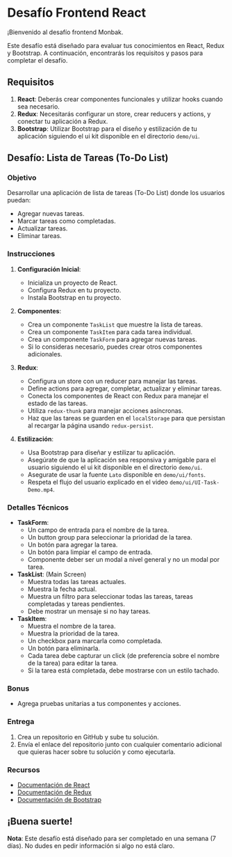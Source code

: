 # Desafío Frontend React

¡Bienvenido al desafío frontend Monbak.

Este desafío está diseñado para evaluar tus conocimientos en React, Redux y Bootstrap. A continuación, encontrarás los requisitos y pasos para completar el desafío.

## Requisitos

1. **React**: Deberás crear componentes funcionales y utilizar hooks cuando sea necesario.
2. **Redux**: Necesitarás configurar un store, crear reducers y actions, y conectar tu aplicación a Redux.
3. **Bootstrap**: Utilizar Bootstrap para el diseño y estilización de tu aplicación siguiendo el ui kit disponible en el directorio `demo/ui`.

## Desafío: Lista de Tareas (To-Do List)

### Objetivo

Desarrollar una aplicación de lista de tareas (To-Do List) donde los usuarios puedan:

- Agregar nuevas tareas.
- Marcar tareas como completadas.
- Actualizar tareas.
- Eliminar tareas.

### Instrucciones

1. **Configuración Inicial**:

   - Inicializa un proyecto de React.
   - Configura Redux en tu proyecto.
   - Instala Bootstrap en tu proyecto.

2. **Componentes**:

   - Crea un componente `TaskList` que muestre la lista de tareas.
   - Crea un componente `TaskItem` para cada tarea individual.
   - Crea un componente `TaskForm` para agregar nuevas tareas.
   - Si lo consideras necesario, puedes crear otros componentes adicionales.

3. **Redux**:

   - Configura un store con un reducer para manejar las tareas.
   - Define actions para agregar, completar, actualizar y eliminar tareas.
   - Conecta los componentes de React con Redux para manejar el estado de las tareas.
   - Utiliza `redux-thunk` para manejar acciones asíncronas.
   - Haz que las tareas se guarden en el `localStorage` para que persistan al recargar la página usando `redux-persist`.

4. **Estilización**:
   - Usa Bootstrap para diseñar y estilizar tu aplicación.
   - Asegúrate de que la aplicación sea responsiva y amigable para el usuario siguiendo el ui kit disponible en el directorio `demo/ui`.
   - Asegurate de usar la fuente `Lato` disponible en `demo/ui/fonts`.
   - Respeta el flujo del usuario explicado en el video `demo/ui/UI-Task-Demo.mp4`.

### Detalles Técnicos

- **TaskForm**:
  - Un campo de entrada para el nombre de la tarea.
  - Un button group para seleccionar la prioridad de la tarea.
  - Un botón para agregar la tarea.
  - Un botón para limpiar el campo de entrada.
  - Componente deber ser un modal a nivel general y no un modal por tarea.
- **TaskList**: (Main Screen)
  - Muestra todas las tareas actuales.
  - Muestra la fecha actual.
  - Muestra un filtro para seleccionar todas las tareas, tareas completadas y tareas pendientes.
  - Debe mostrar un mensaje si no hay tareas.
- **TaskItem**:
  - Muestra el nombre de la tarea.
  - Muestra la prioridad de la tarea.
  - Un checkbox para marcarla como completada.
  - Un botón para eliminarla.
  - Cada tarea debe capturar un click (de preferencia sobre el nombre de la tarea) para editar la tarea.
  - Si la tarea está completada, debe mostrarse con un estilo tachado.

### Bonus

- Agrega pruebas unitarias a tus componentes y acciones.

### Entrega

1. Crea un repositorio en GitHub y sube tu solución.
2. Envía el enlace del repositorio junto con cualquier comentario adicional que quieras hacer sobre tu solución y como ejecutarla.

### Recursos

- [Documentación de React](https://react.dev)
- [Documentación de Redux](https://redux.js.org/introduction/getting-started)
- [Documentación de Bootstrap](https://getbootstrap.com/docs/5.3/getting-started/introduction/)

## ¡Buena suerte!

**Nota**: Este desafío está diseñado para ser completado en una semana (7 días). No dudes en pedir información si algo no está claro.
